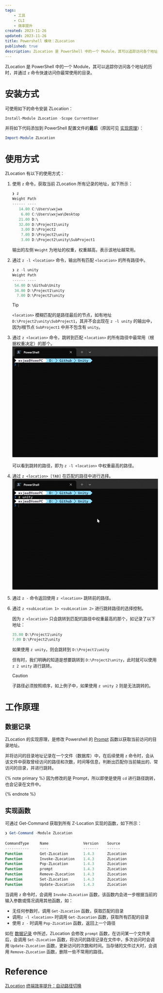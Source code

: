 ```yaml
---
tags:
    - 工具
    - CLI
    - 效率提升
created: 2023-11-26
updated: 2023-11-26
title: Powershell 模块：ZLocation
published: true
description: ZLocation 是 PowerShell 中的一个 Module，其可以追踪访问各个地址的历时，并通过 `z` 命令快速访问你最常使用的目录，有效的降低了每次通过反复 `cd` 来进入路径的操作数量。
---
```


ZLocation 是 PowerShell 中的一个 Module，其可以追踪你访问各个地址的历时，并通过 `z` 命令快速访问你最常使用的目录。

# 安装方式

可使用如下的命令安装 ZLocation：

```powershell
Install-Module ZLocation -Scope CurrentUser
```

并将如下代码添加到 PowerShell 配置文件的**最后**（原因可见 [实现原理](/zlocation/#数据记录)）：

```powershell
Import-Module ZLocation
```

# 使用方式

ZLocation 有以下的使用方式：

1. 使用 `z` 命令，获取当前 ZLocation 所有记录的地址，如下所示：
    ```powershell
    ❯ z
    Weight Path
    ------ ----
       14.00 C:\Users\wxjwa
        6.00 C:\Users\wxjwa\Desktop
       21.00 D:\
       32.00 D:\Project1\unity
        3.00 D:\Project2
        7.00 D:\Project2\unity
        3.00 D:\Project2\unity\SubProject1
    ```
   
   输出的左侧 `Weight` 为地址的权重，权重越高，表示该地址越常用。

2. 通过 `z -l <location>` 命令，输出所有匹配 `<location>` 的所有路径中。
    ```powershell
    ❯ z -l unity
    Weight Path
    ------ ----
     54.00 D:\Github\Unity
     34.00 D:\Project1\unity
      7.00 D:\Project2\unity
    ```
    
    > [!tip]
    >
    > `<location>` 模糊匹配的是路径最后的节点，如有地址 `D:\Project2\unity\SubProject1`，其并不会出现在 `z -l unity` 的输出中，因为i根节点 `SubProject1` 中并不包含有 `unity`。

3. 通过 `z <location>` 命令，跳转到匹配 `<location>` 的所有路径中最常用（根据权重决定）的那个。
    ![z location](/zlocation/gif-2023-11-26-21-28-41.gif)

    可以看到跳转的路径，即为 `z -l <location>` 中权重最高的路径。

4. 通过 `z <location> [TAB]` 在匹配的路径中进行选择。
    ![使用 Tab 切换](/zlocation/gif-2023-11-26-21-30-06.gif)

5. 通过 `z -` 命令返回使用 `z <location>` 跳转前的路径。

6. 通过 `z <subLocation 1> <subLocation 2>` 进行跳转路径的选择控制。

    因为 `z <location>` 只会跳转到匹配的路径中权重最高的那个，如记录了以下地址：
    ```powershell
    35.00 D:\Project1\unity
    7.00 D:\Project2\unity
    ```

    如果使用 `z unity`，则会跳转到 `D:\Project1\unity`
    
    但有时，我们明确的知道是想要跳转到  `D:\Project2\unity`，此时就可以使用 `z 2 unity` 进行跳转。

    > [!caution]
    >
    > 子路径必须按照顺序，如上例子中，如果使用 `z unity 2` 则是无法跳转的。

# 工作原理

## 数据记录

ZLocation 的实现原理，是修改 Powershell 的 [Prompt](https://learn.microsoft.com/en-us/powershell/module/microsoft.powershell.core/about/about_prompts) 函数以获取当前访问的目录地址。

并将访问的目录地址记录在一个文件（数据库）中，在后续使用 `z` 命令时，会从该文件中获取曾经访问的路径和次数，时间等信息，判断出匹配你当前输出的、常访问的目录，并进行跳转。

{% note primary %}
因为修改的是 Prompt，所以即使是使用 `cd` 进行路径跳转，也会记录在文件中。

{% endnote %}


## 实现函数

可通过 Get-Command 获取到所有 Z-Location 实现的函数，如下所示：

```powershell
❯ Get-Command -Module ZLocation

CommandType     Name                Version    Source
-----------     ----                -------    ------
Function        Get-ZLocation       1.4.3      ZLocation
Function        Invoke-ZLocation    1.4.3      ZLocation
Function        Pop-ZLocation       1.4.3      ZLocation
Function        prompt              1.4.3      ZLocation
Function        Remove-ZLocation    1.4.3      ZLocation
Function        Set-ZLocation       1.4.3      ZLocation
Function        Update-ZLocation    1.4.3      ZLocation
```

当调用 `z` 命令时，会调用 `Invoke-ZLocation` 函数，该函数内会进一步根据当前的输入参数或情况调用其他函数，如：

-   无任何参数时，调用 `Get-ZLocation` 函数，获取匹配的目录
-   调用`z -l <location>` 时调用 `Get-ZLocation` 函数，获取所有匹配的目录
-   使用 `z -` 时调用 `Pop-ZLocation` 函数，返回上一个路径

如在 [数据记录](/zlocation/#数据记录) 中所述，ZLocation 会修改 `prompt` 函数，在访问某一个文件夹后，会调用 `Set-ZLocation` 函数，将访问的路径记录在文件中，多次访问时会调用 `Update-ZLocation` 函数，更新访问的次数和时间。当存储的文件过大时，会调用 `Remove-ZLocation` 函数，删除一些不常用的路径。

# Reference

[ZLocation](https://github.com/vors/zlocation)
[终端效率提升：自动路径切换](https://zhuanlan.zhihu.com/p/50548459)
